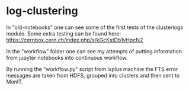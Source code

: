 # log-clustering

In "old-notebooks" one can see some of the first tests of the clusterlogs module. Some extra testing can be found here: https://cernbox.cern.ch/index.php/s/kGcKstDb1vHpcN2

In the "workflow" folder one can see my attempts of putting information from jupyter notebooks into continuous workflow.

By running the "workflow.py" script from lxplus machine the FTS error messages are taken from HDFS, grouped into clusters and then sent to MonIT.

